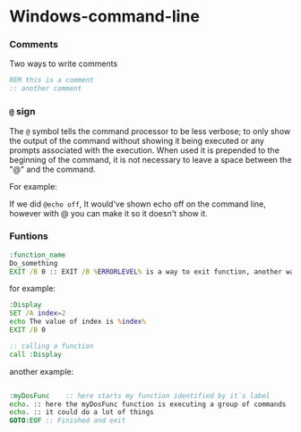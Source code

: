# Windows-command-line

### Comments

Two ways to write comments
```cmd
REM this is a comment
:: another comment
```

### `@` sign

The `@` symbol tells the command processor to be less verbose; to only show the output of the command without showing it being executed or any prompts associated with the execution. When used it is prepended to the beginning of the command, it is not necessary to leave a space between the "@" and the command.

For example:

 If we did `@echo off`, It would've shown echo off on the command line, however with @ you can make it so it doesn't show it.


### Funtions

```cmd
:function_name 
Do_something 
EXIT /B 0 :: EXIT /B %ERRORLEVEL% is a way to exit function, another way is goto:eof
```

for example:

```cmd
:Display 
SET /A index=2 
echo The value of index is %index% 
EXIT /B 0

:: calling a function
call :Display
```

another example:

```cmd

:myDosFunc    :: here starts my function identified by it`s label
echo. :: here the myDosFunc function is executing a group of commands
echo. :: it could do a lot of things
GOTO:EOF :: Finished and exit
```


